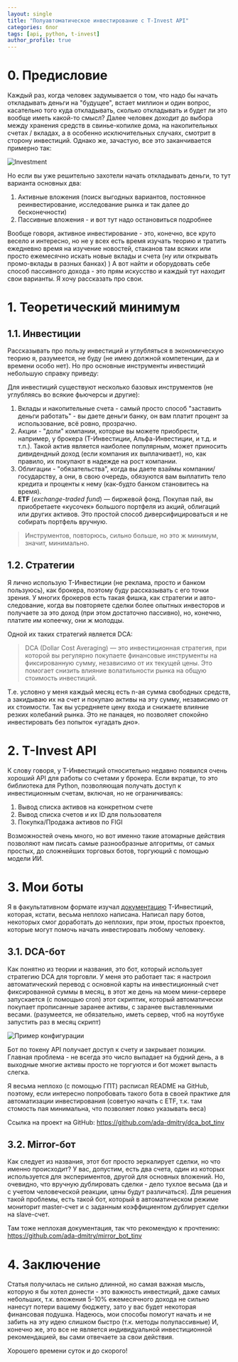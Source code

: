 ```yaml
---
layout: single
title: "Полуавтоматическое инвестирование с T-Invest API"
categories: блог
tags: [api, python, t-invest]
author_profile: true
---
```


# 0. Предисловие

Каждый раз, когда человек задумывается о том, что надо бы начать откладывать деньги на "будущее", встает миллион и один вопрос, касательно того куда откладывать, сколько откладывать и будет ли это вообще иметь какой-то смысл? Далее человек доходит до выбора между хранения средств в свинье-копилке дома, на накопительных счетах / вкладах, а в особенно исключительных случаях, смотрит в сторону инвестиций. Однако же, зачастую, все это заканчивается примерно так:

![Investment](../assets/cache/Finance/mem1.png)

Но если вы уже решительно захотели начать откладывать деньги, то тут варианта основных два:
1) Активные вложения (поиск выгодных вариантов, постоянное реинвестирование, исследование рынка и так далее до бесконечности)
2) Пассивные вложения - и вот тут надо остановиться подробнее

Вообще говоря, активное инвестирование - это, конечно, все круто весело и интересно, но не у всех есть время изучать теорию и тратить ежедневно время на изучение новостей, стаканов там всяких или просто ежемесячно искать новые вклады и счета (ну или открывать промо-вклады в разных банках) )
А вот найти и оборудовать себе способ пассивного дохода - это прям искусство и каждый тут находит свои варианты. Я хочу рассказать про свои.

# 1. Теоретический минимум

## 1.1. Инвестиции
Рассказывать про пользу инвестиций и углубляться в экономическую теорию я, разумеется, не буду (не имею должной компетенции, да и времени особо нет). Но про основные инструменты инвестиций небольшую справку приведу:

Для инвестиций существуют несколько базовых инструментов (не углубляясь во всякие фьючерсы и другие):
1) Вклады и накопительные счета - самый просто способ "заставить деньги работать" - вы даете деньги банку, он вам платит процент за использование, всё ровно, прозрачно.
2) Акции - "доли" компании, которые вы можете приобрести, например, у брокера (Т-Инвестиции, Альфа-Инвестиции, и т.д. и т.п.).
   Такой актив является наиболее популярным, может приносить дивидендный доход (если компания их выплачивает), но, как правило, их покупают в надежде на рост компании.
3) Облигации - "обязательства", когда вы даете взаймы компании/государству, а они, в свою очередь, обязуются вам выплатить тело кредита и проценты к нему (как-будто банком становитесь на время).
4) **ETF** (_exchange-traded fund_) — биржевой фонд. Покупая пай, вы приобретаете «кусочек» большого портфеля из акций, облигаций или других активов. Это простой способ диверсифицироваться и не собирать портфель вручную.

> Инструментов, повторюсь, сильно больше, но это ж минимум, значит, минимально.

## 1.2. Стратегии

Я лично использую Т-Инвестиции (не реклама, просто и банком пользуюсь), как брокера, поэтому буду рассказывать с его точки зрения.
У многих брокеров есть такая фишка, как стратегии и авто-следование, когда вы повторяете сделки более опытных инвесторов и получаете за это доход (при этом достаточно пассивно), но, конечно, платите им копеечку, они ж молодцы.

Одной их таких стратегий является DCA:
> DCA (Dollar Cost Averaging) — это инвестиционная стратегия, при которой вы регулярно покупаете финансовые инструменты на фиксированную сумму, независимо от их текущей цены. Это помогает снизить влияние волатильности рынка на общую стоимость инвестиций.

Т.е. условно у меня каждый месяц есть n-ая сумма свободных средств, а закидываю их на счет и покупаю активы на эту сумму, независимо от их стоимости.
Так вы усредняете цену входа и снижаете влияние резких колебаний рынка. Это не панацея, но позволяет спокойно инвестировать без попыток «угадать дно».

# 2. T-Invest API

К слову говоря, у Т-Инвестиций относительно недавно появился очень хороший API для работы со счетами у брокера.
Если вкратце, то это библиотека для Python, позволяющая получать доступ к инвестиционным счетам, включая, но не ограничиваясь:
1) Вывод списка активов на конкретном счете
2) Вывод списка счетов и их ID для пользователя
3) Покупка/Продажа активов по FIGI

Возможностей очень много, но вот именно такие атомарные действия позволяют нам писать самые разнообразные алгоритмы, от самых простых, до сложнейших торговых ботов, торгующий с помощью модели ИИ.

# 3. Мои боты

Я в факультативном формате изучал [документацию](https://www.tbank.ru/invest/open-api/?ysclid=mfzhnexp1h882107989) T-Инвестиций, которая, кстати, весьма неплохо написана. Написал пару ботов, некоторых смог доработать до неплохих, при этом, простых проектов, которые могут помочь начать инвестировать любому человеку.

## 3.1. DCA-бот
Как понятно из теории и названия, это бот, который использует стратегию DCA для торговли.
У меня это работает так: я настроил автоматический перевод с основной карты на инвестиционный счет фиксированной суммы в месяц, в этот же день на моем мини-сервере запускается (с помощью cron) этот скриптик, который автоматически покупает прописанные заранее активы, с заранее выставленными весами. (разумеется, не обязательно, иметь сервер, чтоб на ноутбуке запустить раз в месяц скрипт)

![Пример конфигурации](../assets/cache/Finance/ex1.png)

Бот по токену API получает доступ к счету и закрывает позиции.
Главная проблема - не всегда это число выпадает на будний день, а в выходные многие активы просто не торгуются и бот может выпасть слегка.

Я весьма неплохо (с помощью ГПТ) расписал README на GitHub, поэтому, если интересно попробовать такого бота в своей практике для автоматизации инвестирования (советую начать с ETF, т.к. там стомость пая минимальна, что позволяет ловко указывать веса)

Ссылка на проект на GitHub: https://github.com/ada-dmitry/dca_bot_tinv

## 3.2. Mirror-бот

Как следует из названия, этот бот просто зеркалирует сделки, но что именно происходит?
У вас, допустим, есть два счета, один из которых используется для экспериментов, другой для основных вложений.
Но, очевидно, что вручную дублировать сделки - дело тухлое весьма (да и с учетом человеческой реакции, цены будут различаться).
Для решения такой проблемы, есть такой бот, который в автоматическом режиме мониторит master-счет и с заданным коэффициентом дублирует сделки на slave-счет.

Там тоже неплохая документация, так что рекомендую к прочтению:
https://github.com/ada-dmitry/mirror_bot_tinv

# 4. Заключение

Статья получилась не сильно длинной, но самая важная мысль, которую я бы хотел донести - это важность инвестиций, даже самых небольших, т.к. вложения 5-10% ежемесячного дохода не сильно нанесут потери вашему бюджету, зато у вас будет некоторая финансовая подушка.
Надеюсь, мои способы помогут начать и не забить на эту идею слишком быстро (т.к. методы полупассивные)
И, конечно же, это все не является индивидуальной инвестиционной рекомендацией, вы сами отвечаете за свои действия.

Хорошего времени суток и до скорого!